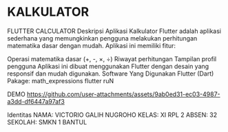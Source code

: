 # KALKULATOR

FLUTTER CALCULATOR
Deskripsi Aplikasi
Kalkulator Flutter adalah aplikasi sederhana yang memungkinkan pengguna melakukan perhitungan matematika dasar dengan mudah. Aplikasi ini memiliki fitur:

Operasi matematika dasar (+, -, ×, ÷)
Riwayat perhitungan
Tampilan profil pengguna Aplikasi ini dibuat menggunakan Flutter dengan desain yang responsif dan mudah digunakan.
Software Yang Digunakan
Flutter (Dart)
Pakage: math_expressions
flutter ruN

DEMO
https://github.com/user-attachments/assets/9ab0ed31-ec03-4987-a3dd-df6447a97af3


Identitas
NAMA: VICTORIO GALIH NUGROHO
KELAS: XI RPL 2
ABSEN: 32
SEKOLAH: SMKN 1 BANTUL
